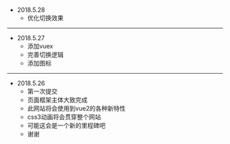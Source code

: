+ 2018.5.28
    - 优化切换效果

***

+ 2018.5.27
    - 添加vuex
    - 完善切换逻辑
    - 添加图标

***

+ 2018.5.26
    - 第一次提交
    - 页面框架主体大致完成
    - 此网站将会使用到vue2的各种新特性 
    - css3动画将会贯穿整个网站
    - 可能这会是一个新的里程碑吧
    - 谢谢